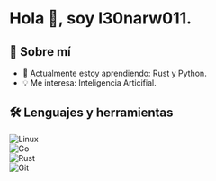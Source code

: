 # Hola 👋, soy l30narw011.

## 🚀 Sobre mí  
- 🌱 Actualmente estoy aprendiendo: Rust y Python.  
- 💡 Me interesa: Inteligencia Articifial.  
  
## 🛠️ Lenguajes y herramientas  

![Linux](https://img.shields.io/badge/-Linux-FCC624?logo=linux&logoColor=black&style=flat)  
![Go](https://img.shields.io/badge/-Go-00ADD8?logo=go&logoColor=white&style=flat)  
![Rust](https://img.shields.io/badge/-Rust-000000?logo=rust&logoColor=white&style=flat)  
![Git](https://img.shields.io/badge/-Git-F05032?logo=git&logoColor=white&style=flat)  
